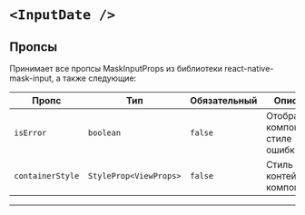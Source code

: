 # `<InputDate />`

## Пропсы

Принимает все пропсы MaskInputProps из библиотеки react-native-mask-input, а также следующие:

| Пропс            | Тип                    | Обязательный | Описание                              |
| ---------------- | ---------------------- | ------------ | ------------------------------------- |
| `isError`        | `boolean`              | `false`      | Отображение компонента в стиле ошибки |
| `containerStyle` | `StyleProp<ViewProps>` | `false`      | Стиль контейнера компонента           |

---
